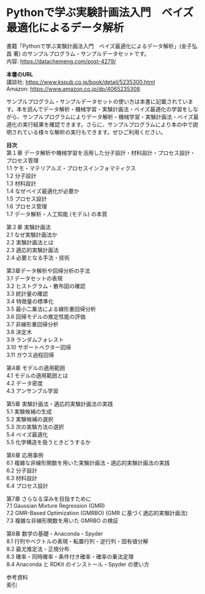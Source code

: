 # Pythonで学ぶ実験計画法入門　ベイズ最適化によるデータ解析

書籍「Pythonで学ぶ実験計画法入門　ベイズ最適化によるデータ解析」(金子弘昌 著) のサンプルプログラム・サンプルデータセットです。  
内容: https://datachemeng.com/post-4279/  

**本書のURL**  
講談社: https://www.kspub.co.jp/book/detail/5235300.html  
Amazon: https://www.amazon.co.jp/dp/4065235308  

サンプルプログラム・サンプルデータセットの使い方は本書に記載されています。本を読んでデータ解析・機械学習・実験計画法・ベイズ最適化の学習をしながら、サンプルプログラムによりデータ解析・機械学習・実験計画法・ベイズ最適化の実行結果を確認できます。さらに、サンプルプログラムにより本の中で説明されている様々な解析の実行もできます。ぜひご利用ください。  

**目次**  
第１章 データ解析や機械学習を活用した分子設計・材料設計・プロセス設計・プロセス管理  
1.1 ケモ・マテリアルズ・プロセスインフォマティクス  
1.2 分子設計  
1.3 材料設計  
1.4 なぜベイズ最適化が必要か  
1.5 プロセス設計  
1.6 プロセス管理  
1.7 データ解析・人工知能 (モデル) の本質  

第２章 実験計画法  
2.1 なぜ実験計画法か  
2.2 実験計画法とは  
2.3 適応的実験計画法  
2.4 必要となる手法・技術  

第3章データ解析や回帰分析の手法  
3.1 データセットの表現  
3.2 ヒストグラム・散布図の確認  
3.3 統計量の確認  
3.4 特徴量の標準化  
3.5 最小二乗法による線形重回帰分析  
3.6 回帰モデルの推定性能の評価  
3.7 非線形重回帰分析  
3.8 決定木  
3.9 ランダムフォレスト  
3.10 サポートベクター回帰  
3.11 ガウス過程回帰  

第4章 モデルの適用範囲  
4.1 モデルの適用範囲とは  
4.2 データ密度  
4.3 アンサンブル学習  

第5章 実験計画法・適応的実験計画法の実践  
5.1 実験候補の生成  
5.2 実験候補の選択  
5.3 次の実験方法の選択  
5.4 ベイズ最適化  
5.5 化学構造を扱うときどうするか  

第6章 応用事例  
6.1 複雑な非線形関数を用いた実験計画法・適応的実験計画法の実践  
6.2 分子設計  
6.3 材料設計  
6.4 プロセス設計  

第7章 さらなる深みを目指すために  
7.1 Gaussian Mixture Regression (GMR)  
7.2 GMR-Based Optimization (GMRBO) (GMR に基づく適応的実験計画法)  
7.3 複雑な非線形関数を用いた GMRBO の検証  

第8章 数学の基礎・Anaconda・Spyder  
8.1 行列やベクトルの表現・転置行列・逆行列・固有値分解  
8.2 最尤推定法・正規分布  
8.3 確率・同時確率・条件付き確率・確率の乗法定理  
8.4 Anaconda と RDKit のインストール・Spyder の使い方  

参考資料  
索引
